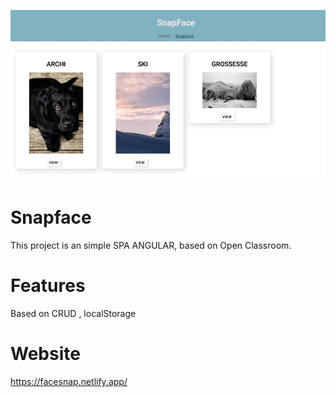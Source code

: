 ![image](./src/assets/capture1.png)

# Snapface

This project is an simple SPA ANGULAR, based on Open Classroom.

# Features

Based on CRUD , localStorage

# Website

https://facesnap.netlify.app/
